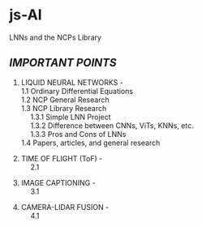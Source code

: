 # js-AI
LNNs and the NCPs Library

## ***IMPORTANT POINTS***
  
1. LIQUID NEURAL NETWORKS -  
 	1.1 Ordinary Differential Equations  
	1.2 NCP General Research  
	1.3 NCP Library Research  
&emsp;	1.3.1 Simple LNN Project  
&emsp;	1.3.2 Difference between CNNs, ViTs, KNNs, etc.   
&emsp;	1.3.3 Pros and Cons of LNNs   
	1.4 Papers, articles, and general research   
  
2. TIME OF FLIGHT (ToF) -    
&emsp; 2.1    
  
3. IMAGE CAPTIONING -    
&emsp; 3.1    
  
4. CAMERA-LIDAR FUSION -    
&emsp; 4.1    
